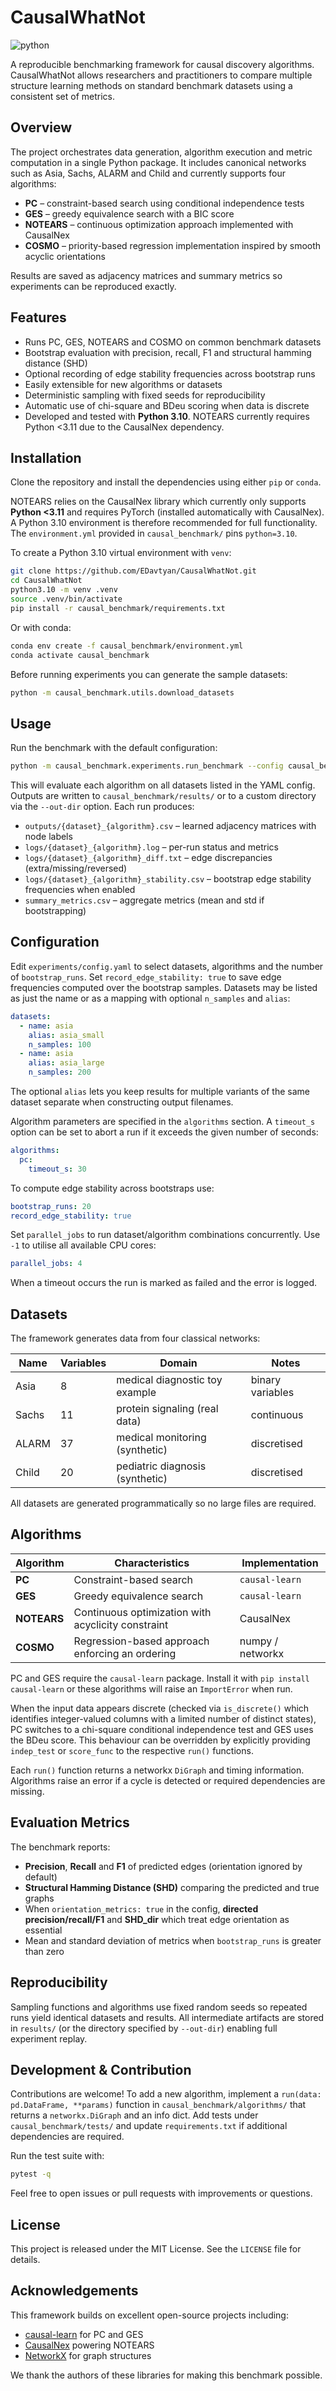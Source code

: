 # CausalWhatNot

![python](https://img.shields.io/badge/python-3.10-blue)

A reproducible benchmarking framework for causal discovery algorithms. CausalWhatNot allows researchers and practitioners to compare multiple structure learning methods on standard benchmark datasets using a consistent set of metrics.

## Overview

The project orchestrates data generation, algorithm execution and metric computation in a single Python package. It includes canonical networks such as Asia, Sachs, ALARM and Child and currently supports four algorithms:

* **PC** – constraint-based search using conditional independence tests
* **GES** – greedy equivalence search with a BIC score
* **NOTEARS** – continuous optimization approach implemented with CausalNex
* **COSMO** – priority-based regression implementation inspired by smooth acyclic orientations

Results are saved as adjacency matrices and summary metrics so experiments can be reproduced exactly.

## Features

* Runs PC, GES, NOTEARS and COSMO on common benchmark datasets
* Bootstrap evaluation with precision, recall, F1 and structural hamming distance (SHD)
* Optional recording of edge stability frequencies across bootstrap runs
* Easily extensible for new algorithms or datasets
* Deterministic sampling with fixed seeds for reproducibility
* Automatic use of chi-square and BDeu scoring when data is discrete
* Developed and tested with **Python 3.10**. NOTEARS currently requires Python <3.11 due to the CausalNex dependency.

## Installation

Clone the repository and install the dependencies using either `pip` or `conda`.

NOTEARS relies on the CausalNex library which currently only supports **Python <3.11**
and requires PyTorch (installed automatically with CausalNex). A Python 3.10
environment is therefore recommended for full functionality. The
`environment.yml` provided in `causal_benchmark/` pins `python=3.10`.

To create a Python 3.10 virtual environment with `venv`:

```bash
git clone https://github.com/EDavtyan/CausalWhatNot.git
cd CausalWhatNot
python3.10 -m venv .venv
source .venv/bin/activate
pip install -r causal_benchmark/requirements.txt
```

Or with conda:

```bash
conda env create -f causal_benchmark/environment.yml
conda activate causal_benchmark
```

Before running experiments you can generate the sample datasets:

```bash
python -m causal_benchmark.utils.download_datasets
```

## Usage

Run the benchmark with the default configuration:

```bash
python -m causal_benchmark.experiments.run_benchmark --config causal_benchmark/experiments/config.yaml
```

This will evaluate each algorithm on all datasets listed in the YAML config. Outputs are written to `causal_benchmark/results/` or to a custom directory via the `--out-dir` option. Each run produces:

* `outputs/{dataset}_{algorithm}.csv` – learned adjacency matrices with node labels
* `logs/{dataset}_{algorithm}.log` – per-run status and metrics
* `logs/{dataset}_{algorithm}_diff.txt` – edge discrepancies (extra/missing/reversed)
* `logs/{dataset}_{algorithm}_stability.csv` – bootstrap edge stability frequencies when enabled
* `summary_metrics.csv` – aggregate metrics (mean and std if bootstrapping)

## Configuration

Edit `experiments/config.yaml` to select datasets, algorithms and the number of `bootstrap_runs`.
Set `record_edge_stability: true` to save edge frequencies computed over the bootstrap samples.
Datasets may be listed as just the name or as a mapping with optional `n_samples` and `alias`:

```yaml
datasets:
  - name: asia
    alias: asia_small
    n_samples: 100
  - name: asia
    alias: asia_large
    n_samples: 200
```

The optional `alias` lets you keep results for multiple variants of the same
dataset separate when constructing output filenames.

Algorithm parameters are specified in the `algorithms` section. A `timeout_s` option can be set to abort a run if it exceeds the given number of seconds:

```yaml
algorithms:
  pc:
    timeout_s: 30
```

To compute edge stability across bootstraps use:

```yaml
bootstrap_runs: 20
record_edge_stability: true
```

Set `parallel_jobs` to run dataset/algorithm combinations concurrently. Use `-1` to
utilise all available CPU cores:

```yaml
parallel_jobs: 4
```

When a timeout occurs the run is marked as failed and the error is logged.

## Datasets

The framework generates data from four classical networks:

| Name   | Variables | Domain                           | Notes              |
|-------|-----------|----------------------------------|--------------------|
| Asia  | 8         | medical diagnostic toy example   | binary variables   |
| Sachs | 11        | protein signaling (real data)    | continuous         |
| ALARM | 37        | medical monitoring (synthetic)   | discretised        |
| Child | 20        | pediatric diagnosis (synthetic)  | discretised        |

All datasets are generated programmatically so no large files are required.

## Algorithms

| Algorithm | Characteristics | Implementation |
|-----------|----------------|----------------|
| **PC**    | Constraint-based search | `causal-learn` |
| **GES**   | Greedy equivalence search | `causal-learn` |
| **NOTEARS** | Continuous optimization with acyclicity constraint | CausalNex |
| **COSMO** | Regression-based approach enforcing an ordering | numpy / networkx |

PC and GES require the `causal-learn` package. Install it with `pip install causal-learn` or these algorithms will raise an `ImportError` when run.

When the input data appears discrete (checked via `is_discrete()` which
identifies integer-valued columns with a limited number of distinct states), PC
switches to a chi-square conditional independence test and GES uses the BDeu
score. This behaviour can be overridden by explicitly providing `indep_test` or
`score_func` to the respective `run()` functions.

Each `run()` function returns a networkx `DiGraph` and timing information. Algorithms raise an error if a cycle is detected or required dependencies are missing.

## Evaluation Metrics

The benchmark reports:

* **Precision**, **Recall** and **F1** of predicted edges (orientation ignored by default)
* **Structural Hamming Distance (SHD)** comparing the predicted and true graphs
* When `orientation_metrics: true` in the config, **directed precision/recall/F1** and **SHD_dir** which treat edge orientation as essential
* Mean and standard deviation of metrics when `bootstrap_runs` is greater than zero

## Reproducibility

Sampling functions and algorithms use fixed random seeds so repeated runs yield identical datasets and results. All intermediate artifacts are stored in `results/` (or the directory specified by `--out-dir`) enabling full experiment replay.

## Development & Contribution

Contributions are welcome! To add a new algorithm, implement a `run(data: pd.DataFrame, **params)` function in `causal_benchmark/algorithms/` that returns a `networkx.DiGraph` and an info dict. Add tests under `causal_benchmark/tests/` and update `requirements.txt` if additional dependencies are required.

Run the test suite with:

```bash
pytest -q
```

Feel free to open issues or pull requests with improvements or questions.

## License

This project is released under the MIT License. See the `LICENSE` file for details.

## Acknowledgements

This framework builds on excellent open-source projects including:

* [causal-learn](https://github.com/cmu-phil/causal-learn) for PC and GES
* [CausalNex](https://github.com/Microsoft/causalnex) powering NOTEARS
* [NetworkX](https://networkx.org/) for graph structures

We thank the authors of these libraries for making this benchmark possible.

